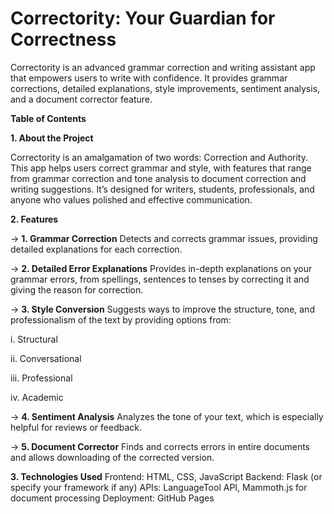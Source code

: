 # Correctority: Your Guardian for Correctness

Correctority is an advanced grammar correction and writing assistant app that empowers users to write with confidence. It provides grammar corrections, detailed explanations, style improvements, sentiment analysis, and a document corrector feature.

**Table of Contents**

**1. About the Project**

Correctority is an amalgamation of two words: Correction and Authority. This app helps users correct grammar and style, with features that range from grammar correction and tone analysis to document correction and writing suggestions. It’s designed for writers, students, professionals, and anyone who values polished and effective communication.

**2. Features**

-> **1. Grammar Correction**
Detects and corrects grammar issues, providing detailed explanations for each correction.

-> **2. Detailed Error Explanations**
Provides in-depth explanations on your grammar errors, from spellings, sentences to tenses by correcting it and giving the reason for correction.

-> **3. Style Conversion**
Suggests ways to improve the structure, tone, and professionalism of the text by providing options from:

i. Structural

ii. Conversational

iii. Professional

iv. Academic

-> **4. Sentiment Analysis**
Analyzes the tone of your text, which is especially helpful for reviews or feedback.

-> **5. Document Corrector**
Finds and corrects errors in entire documents and allows downloading of the corrected version.

**3. Technologies Used**
Frontend: HTML, CSS, JavaScript
Backend: Flask (or specify your framework if any)
APIs: LanguageTool API, Mammoth.js for document processing
Deployment: GitHub Pages
